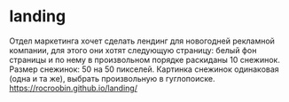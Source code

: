 # landing
Отдел маркетинга хочет сделать лендинг для новогодней рекламной компании, для этого они хотят следующую страницу: белый фон страницы и по нему в произвольном порядке раскиданы 10 снежинок. Размер снежинок: 50 на 50 пикселей. Картинка снежинок одинаковая (одна и та же), выбрать произвольную в гуглопоиске.
https://rocroobin.github.io/landing/
